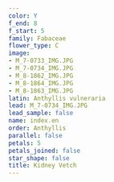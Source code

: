 ```yaml
---
color: Y
f_end: 8
f_start: 5
family: Fabaceae
flower_type: C
image:
- M_7-0733_IMG.JPG
- M_7-0734_IMG.JPG
- M_8-1862_IMG.JPG
- M_8-1864_IMG.JPG
- M_8-1863_IMG.JPG
latin: Anthyllis vulneraria
lead: M_7-0734_IMG.JPG
lead_sample: false
name: index.en
order: Anthyllis
parallel: false
petals: 5
petals_joined: false
star_shape: false
title: Kidney Vetch
---
```


